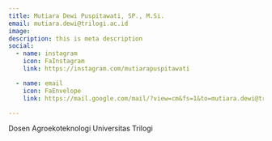 ```yaml
---
title: Mutiara Dewi Puspitawati, SP., M.Si.
email: mutiara.dewi@trilogi.ac.id
image: 
description: this is meta description
social:
  - name: instagram
    icon: FaInstagram
    link: https://instagram.com/mutiarapuspitawati

  - name: email
    icon: FaEnvelope
    link: https://mail.google.com/mail/?view=cm&fs=1&to=mutiara.dewi@trilogi.ac.id

---
```


Dosen Agroekoteknologi Universitas Trilogi